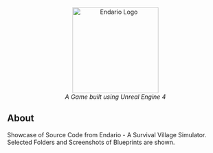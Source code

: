 <br>

<p align="center">
  <img src="https://www.joshuacripps.co.uk/images/External/EndarioLogoBlack.png" alt="Endario Logo" height="200px"><br/>
    <i>A Game built using Unreal Engine 4</i>
</p>


## About
Showcase of Source Code from Endario - A Survival Village Simulator. Selected Folders and Screenshots of Blueprints are shown. 
